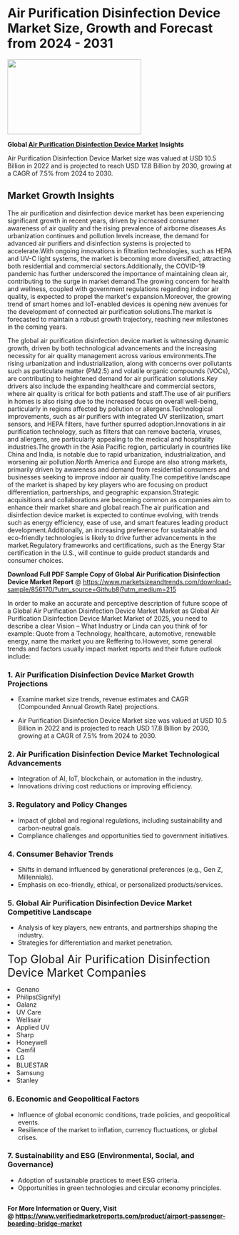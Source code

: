 <H1>Air Purification Disinfection Device Market Size, Growth and Forecast from 2024 - 2031</H1><img class="aligncenter size-medium wp-image-584254" src="https://thirdeyenews.in/wp-content/uploads/2024/09/Global-Market-Research-300x168.jpeg" alt="" width="300" height="168" /><p><strong>Global&nbsp;<a href="https://www.marketsizeandtrends.com/download-sample/856170/?utm_source=Github8j?utm_medium=215">Air Purification Disinfection Device Market</a> Insights</strong></p><p>Air Purification Disinfection Device Market size was valued at USD 10.5 Billion in 2022 and is projected to reach USD 17.8 Billion by 2030, growing at a CAGR of 7.5% from 2024 to 2030.</p><p><h2>Market Growth Insights</h2> <p>The air purification and disinfection device market has been experiencing significant growth in recent years, driven by increased consumer awareness of air quality and the rising prevalence of airborne diseases.As urbanization continues and pollution levels increase, the demand for advanced air purifiers and disinfection systems is projected to accelerate.With ongoing innovations in filtration technologies, such as HEPA and UV-C light systems, the market is becoming more diversified, attracting both residential and commercial sectors.Additionally, the COVID-19 pandemic has further underscored the importance of maintaining clean air, contributing to the surge in market demand.The growing concern for health and wellness, coupled with government regulations regarding indoor air quality, is expected to propel the market's expansion.Moreover, the growing trend of smart homes and IoT-enabled devices is opening new avenues for the development of connected air purification solutions.The market is forecasted to maintain a robust growth trajectory, reaching new milestones in the coming years.</p> <p>The global air purification disinfection device market is witnessing dynamic growth, driven by both technological advancements and the increasing necessity for air quality management across various environments.The rising urbanization and industrialization, along with concerns over pollutants such as particulate matter (PM2.5) and volatile organic compounds (VOCs), are contributing to heightened demand for air purification solutions.Key drivers also include the expanding healthcare and commercial sectors, where air quality is critical for both patients and staff.The use of air purifiers in homes is also rising due to the increased focus on overall well-being, particularly in regions affected by pollution or allergens.Technological improvements, such as air purifiers with integrated UV sterilization, smart sensors, and HEPA filters, have further spurred adoption.Innovations in air purification technology, such as filters that can remove bacteria, viruses, and allergens, are particularly appealing to the medical and hospitality industries.The growth in the Asia Pacific region, particularly in countries like China and India, is notable due to rapid urbanization, industrialization, and worsening air pollution.North America and Europe are also strong markets, primarily driven by awareness and demand from residential consumers and businesses seeking to improve indoor air quality.The competitive landscape of the market is shaped by key players who are focusing on product differentiation, partnerships, and geographic expansion.Strategic acquisitions and collaborations are becoming common as companies aim to enhance their market share and global reach.The air purification and disinfection device market is expected to continue evolving, with trends such as energy efficiency, ease of use, and smart features leading product development.Additionally, an increasing preference for sustainable and eco-friendly technologies is likely to drive further advancements in the market.Regulatory frameworks and certifications, such as the Energy Star certification in the U.S., will continue to guide product standards and consumer choices.<p><span class=""><strong>Download Full PDF Sample Copy of Global Air Purification Disinfection Device Market Report</strong> @ <a href="https://www.marketsizeandtrends.com/download-sample/856170/?utm_source=Github8j?utm_medium=215" target="_blank">https://www.marketsizeandtrends.com/download-sample/856170/?utm_source=Github8j?utm_medium=215</a></span></p><p>In order to make an accurate and perceptive description of future scope of a Global&nbsp;Air Purification Disinfection Device Market Market as Global&nbsp;Air Purification Disinfection Device Market Market of 2025, you need to describe a clear Vision &ndash; What Industry or Linda can you think of for example: Quote from a Technology, healthcare, automotive, renewable energy, name the market you are Reffering to.However, some general trends and factors usually impact market reports and their future outlook include:</p><h3>1.&nbsp;<strong>Air Purification Disinfection Device Market Growth Projections</strong></h3><ul><li>Examine market size trends, revenue estimates and CAGR (Compounded Annual Growth Rate) projections.</li><li><p>Air Purification Disinfection Device Market size was valued at USD 10.5 Billion in 2022 and is projected to reach USD 17.8 Billion by 2030, growing at a CAGR of 7.5% from 2024 to 2030.</p></li></ul><h3>2.&nbsp;<strong>Air Purification Disinfection Device Market Technological Advancements</strong></h3><ul><li>Integration of AI, IoT, blockchain, or automation in the industry.</li><li>Innovations driving cost reductions or improving efficiency.</li></ul><h3>3.&nbsp;<strong>Regulatory and Policy Changes</strong></h3><ul><li>Impact of global and regional regulations, including sustainability and carbon-neutral goals.</li><li>Compliance challenges and opportunities tied to government initiatives.</li></ul><h3>4.&nbsp;<strong>Consumer Behavior Trends</strong></h3><ul><li>Shifts in demand influenced by generational preferences (e.g., Gen Z, Millennials).</li><li>Emphasis on eco-friendly, ethical, or personalized products/services.</li></ul><h3>5.&nbsp;<strong>Global Air Purification Disinfection Device Market Competitive Landscape</strong></h3><ul><li>Analysis of key players, new entrants, and partnerships shaping the industry.</li><li>Strategies for differentiation and market penetration.</li></ul><p data-pm-slice="1 1 []"><span style="color: inherit; font-family: inherit; font-size: 25px;">Top Global Air Purification Disinfection Device Market Companies</span></p><div class="" data-test-id=""><p><li>Genano</li><li> Philips(Signify)</li><li> Galanz</li><li> UV Care</li><li> Wellisair</li><li> Applied UV</li><li> Sharp</li><li> Honeywell</li><li> Camfil</li><li> LG</li><li> BLUESTAR</li><li> Samsung</li><li> Stanley</li></p></div><h3>6.&nbsp;<strong>Economic and Geopolitical Factors</strong></h3><ul><li>Influence of global economic conditions, trade policies, and geopolitical events.</li><li>Resilience of the market to inflation, currency fluctuations, or global crises.</li></ul><h3>7.&nbsp;<strong>Sustainability and ESG (Environmental, Social, and Governance)</strong></h3><ul><li>Adoption of sustainable practices to meet ESG criteria.</li><li>Opportunities in green technologies and circular economy principles.</li></ul><h2><strong style="font-size: 14px;">For More Information or Query, Visit @&nbsp;</strong><a style="background-color: #ffffff; font-size: 14px;" href="https://www.marketsizeandtrends.com/report/air-purification-disinfection-device-market/" target="_blank">https://www.verifiedmarketreports.com/product/airport-passenger-boarding-bridge-market</a></h2>